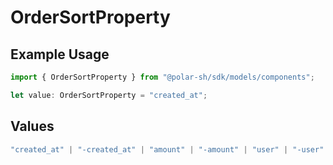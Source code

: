 # OrderSortProperty

## Example Usage

```typescript
import { OrderSortProperty } from "@polar-sh/sdk/models/components";

let value: OrderSortProperty = "created_at";
```

## Values

```typescript
"created_at" | "-created_at" | "amount" | "-amount" | "user" | "-user" | "product" | "-product" | "discount" | "-discount" | "subscription" | "-subscription"
```